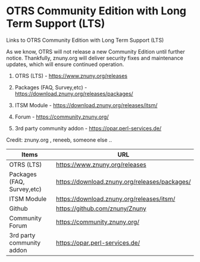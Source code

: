 # OTRS Community Edition with Long Term Support (LTS)
Links to OTRS Community Edition with Long Term Support (LTS)

As we know, OTRS will not release a new Community Edition until further notice. 
Thankfully, znuny.org will deliver security fixes and maintenance updates, which will ensure continued operation.

1. OTRS (LTS) - https://www.znuny.org/releases    
	
2. Packages (FAQ, Survey,etc) - https://download.znuny.org/releases/packages/    
	
4. ITSM Module - https://download.znuny.org/releases/itsm/        

5. Forum - https://community.znuny.org/  
  
6. 3rd party community addon - https://opar.perl-services.de/  
  
  
Credit: znuny.org , reneeb, someone else .. 

| Items                        | URL                                           |
| -----------------------------| --------------------------------------------- |
| OTRS (LTS)                   | https://www.znuny.org/releases                |
| Packages (FAQ, Survey,etc)   | https://download.znuny.org/releases/packages/ |
| ITSM Module                  | https://download.znuny.org/releases/itsm/     |
| Github                       | https://github.com/znuny/Znuny                |
| Community Forum              | https://community.znuny.org/                  |
| 3rd party community addon    | https://opar.perl-services.de/                |
